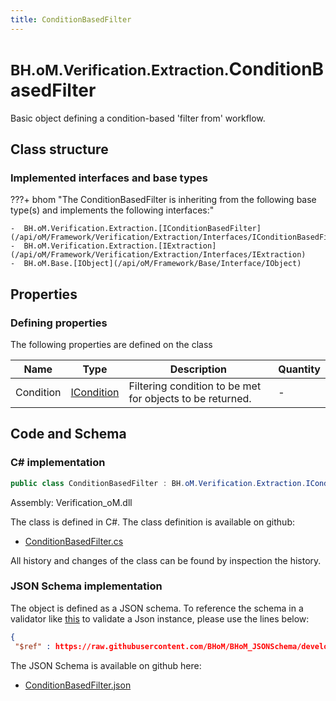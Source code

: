```yaml
---
title: ConditionBasedFilter
---
```


# <small>BH.oM.Verification.Extraction.</small>**ConditionBasedFilter**

Basic object defining a condition-based 'filter from' workflow.

## Class structure

### Implemented interfaces and base types

???+ bhom "The ConditionBasedFilter is inheriting from the following base type(s) and implements the following interfaces:"

    -  BH.oM.Verification.Extraction.[IConditionBasedFilter](/api/oM/Framework/Verification/Extraction/Interfaces/IConditionBasedFilter)
    -  BH.oM.Verification.Extraction.[IExtraction](/api/oM/Framework/Verification/Extraction/Interfaces/IExtraction)
    -  BH.oM.Base.[IObject](/api/oM/Framework/Base/Interface/IObject)


## Properties



### Defining properties

The following properties are defined on the class

| Name             | Type             | Description      | Quantity         |
|------------------|------------------|------------------|------------------|
| Condition | [ICondition](/api/oM/Framework/Verification/Conditions/Interfaces/ICondition) | Filtering condition to be met for objects to be returned. | - |


## Code and Schema

### C# implementation

``` C# title="C#"
public class ConditionBasedFilter : BH.oM.Verification.Extraction.IConditionBasedFilter, BH.oM.Verification.Extraction.IExtraction, BH.oM.Base.IObject
```

Assembly: Verification_oM.dll

The class is defined in C#. The class definition is available on github:

- [ConditionBasedFilter.cs](https://github.com/BHoM/BHoM/blob/develop/Verification_oM/Extraction\ConditionBasedFilter.cs)

All history and changes of the class can be found by inspection the history.
### JSON Schema implementation

The object is defined as a JSON schema. To reference the schema in a validator like [this](https://www.jsonschemavalidator.net/) to validate a Json instance, please use the lines below:

``` json title="JSON Schema"
{
 "$ref" : https://raw.githubusercontent.com/BHoM/BHoM_JSONSchema/develop/Verification_oM/Extraction/ConditionBasedFilter.json}
```

The JSON Schema is available on github here:

- [ConditionBasedFilter.json](https://github.com/BHoM/BHoM_JSONSchema/blob/develop/Verification_oM/Extraction/ConditionBasedFilter.json)
